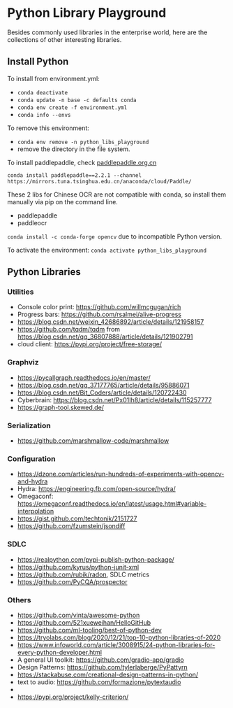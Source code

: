 # Python Library Playground

Besides commonly used libraries in the enterprise world, here are the collections of other 
interesting libraries.

## Install Python

To install from environment.yml:
- `conda deactivate`
- `conda update -n base -c defaults conda`
- `conda env create -f environment.yml`
- `conda info --envs`

To remove this environment: 
- ```conda env remove -n python_libs_playground```
- remove the directory in the file system.

To install paddlepaddle, check [paddlepaddle.org.cn](https://www.paddlepaddle.org.cn/install/quick?docurl=/documentation/docs/zh/install/conda/windows-conda.html)

```conda install paddlepaddle==2.2.1 --channel https://mirrors.tuna.tsinghua.edu.cn/anaconda/cloud/Paddle/```

These 2 libs for Chinese OCR are not compatible with conda, so install them manually
via pip on the command line.
- paddlepaddle
- paddleocr 

`conda install -c conda-forge opencv` due to incompatible Python version.

To activate the environment: `conda activate python_libs_playground`


## Python Libraries

### Utilities
- Console color print: https://github.com/willmcgugan/rich
- Progress bars: https://github.com/rsalmei/alive-progress
- https://blog.csdn.net/weixin_42686892/article/details/121958157
- https://github.com/tqdm/tqdm from https://blog.csdn.net/qq_36807888/article/details/121902791
- cloud client: https://pypi.org/project/free-storage/

### Graphviz
- https://pycallgraph.readthedocs.io/en/master/
- https://blog.csdn.net/qq_37177765/article/details/95886071
- https://blog.csdn.net/Bit_Coders/article/details/120722430
- Cyberbrain: https://blog.csdn.net/Px01Ih8/article/details/115257777
- https://graph-tool.skewed.de/

### Serialization
- https://github.com/marshmallow-code/marshmallow

### Configuration
- https://dzone.com/articles/run-hundreds-of-experiments-with-opencv-and-hydra
- Hydra: https://engineering.fb.com/open-source/hydra/
- Omegaconf: https://omegaconf.readthedocs.io/en/latest/usage.html#variable-interpolation
- https://gist.github.com/techtonik/2151727
- https://github.com/fzumstein/jsondiff

### SDLC
- https://realpython.com/pypi-publish-python-package/
- https://github.com/kyrus/python-junit-xml
- https://github.com/rubik/radon, SDLC metrics
- https://github.com/PyCQA/prospector


### Others
- https://github.com/vinta/awesome-python
- https://github.com/521xueweihan/HelloGitHub
- https://github.com/ml-tooling/best-of-python-dev
- https://tryolabs.com/blog/2020/12/21/top-10-python-libraries-of-2020
- https://www.infoworld.com/article/3008915/24-python-libraries-for-every-python-developer.html
- A general UI toolkit: https://github.com/gradio-app/gradio
- Design Patterns: https://github.com/tylerlaberge/PyPattyrn
- https://stackabuse.com/creational-design-patterns-in-python/
- text to audio: https://github.com/formazione/pytextaudio
- 
- https://pypi.org/project/kelly-criterion/
